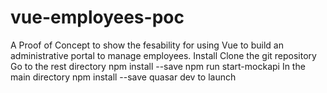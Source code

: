 # vue-employees-poc

A Proof of Concept to show the fesability for using Vue to build an administrative portal to manage employees.
Install
Clone the git repository
Go to the rest directory
    npm install --save
    npm run start-mockapi
In the main directory
    npm install --save
    quasar dev to launch
